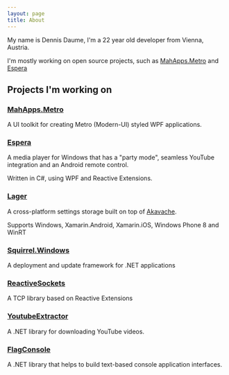 ```yaml
---
layout: page
title: About
---
```


My name is Dennis Daume, I'm a 22 year old developer from Vienna, Austria.

I'm mostly working on open source projects, such as [MahApps.Metro](https://github.com/MahApps/MahApps.Metro) and [Espera](https://github.com/flagbug/Espera)

## Projects I'm working on

### [MahApps.Metro](https://github.com/MahApps/MahApps.Metro)
A UI toolkit for creating Metro (Modern-UI) styled WPF applications.

### [Espera](http://getespera.com)
A media player for Windows that has a "party mode", seamless YouTube integration and an Android remote control.

Written in C#, using WPF and Reactive Extensions.

### [Lager](https://github.com/flagbug/Lager)

A cross-platform settings storage built on top of [Akavache](https://github.com/Akavache/Akavache).

Supports Windows, Xamarin.Android, Xamarin.iOS, Windows Phone 8 and WinRT

### [Squirrel.Windows](https://github.com/Squirrel/Squirrel.Windows)

A deployment and update framework for .NET applications

### [ReactiveSockets](https://github.com/clariuslabs/reactivesockets)

A TCP library based on Reactive Extensions

### [YoutubeExtractor](https://github.com/flagbug/YoutubeExtractor)

A .NET library for downloading YouTube videos.

### [FlagConsole](https://github.com/flagbug/FlagConsole)

A .NET library that helps to build text-based console application interfaces.
